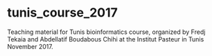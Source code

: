 # tunis_course_2017

Teaching material for Tunis bioinformatics course, organized by Fredj Tekaia and 
Abdellatif Boudabous Chihi at the Institut Pasteur in Tunis  November 2017.
